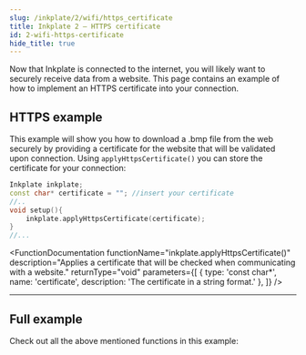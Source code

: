 ```yaml
---
slug: /inkplate/2/wifi/https_certificate
title: Inkplate 2 – HTTPS certificate
id: 2-wifi-https-certificate
hide_title: true
---
```


<SectionTitle title="HTTPS Certificate" backgroundImage="/img/inkplate_2/hardware.png" />

Now that Inkplate is connected to the internet, you will likely want to securely receive data from a website. This page contains an example of how to implement an HTTPS certificate into your connection.

## HTTPS example
This example will show you how to download a .bmp file from the web securely by providing a certificate for the website that will be validated upon connection. Using `applyHttpsCertificate()` you can store the certificate for your connection:

```cpp
Inkplate inkplate;
const char* certificate = ""; //insert your certificate
//..
void setup(){
    inkplate.applyHttpsCertificate(certificate);
}
//...
```

<FunctionDocumentation
  functionName="inkplate.applyHttpsCertificate()"
  description="Applies a certificate that will be checked when communicating with a website."
  returnType="void"
  parameters={[
    { type: 'const char*', name: 'certificate', description: 'The certificate in a string format.' },
  ]}
/>

---

## Full example
Check out all the above mentioned functions in this example:

<QuickLink 
  title="Inkplate2_HTTPS_With_Certificate.ino" 
  description="This example will show you how you can download a .bmp file (picture) from the web securely by providing a certificate for the website that will be validated upon connection and display that image on e-paper display."
  url="https://github.com/SolderedElectronics/Inkplate-Arduino-library/blob/dev/examples/Inkplate2/Advanced/WEB_WiFi/Inkplate2_HTTPS_With_Certificate/Inkplate2_HTTPS_With_Certificate.ino" 
/>
